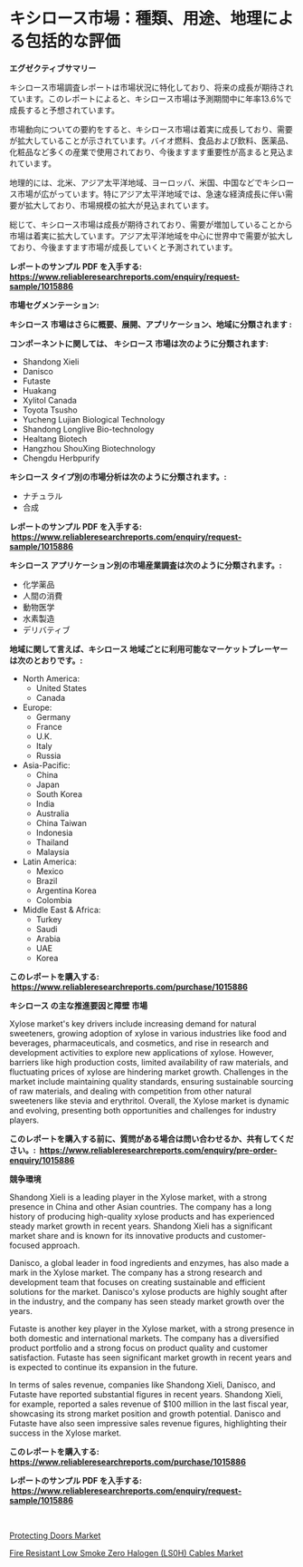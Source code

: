 <p><h1>キシロース市場：種類、用途、地理による包括的な評価</h1></p><p><strong>エグゼクティブサマリー</strong></p>
<p><p>キシロース市場調査レポートは市場状況に特化しており、将来の成長が期待されています。このレポートによると、キシロース市場は予測期間中に年率13.6%で成長すると予想されています。</p><p>市場動向についての要約をすると、キシロース市場は着実に成長しており、需要が拡大していることが示されています。バイオ燃料、食品および飲料、医薬品、化粧品など多くの産業で使用されており、今後ますます重要性が高まると見込まれています。</p><p>地理的には、北米、アジア太平洋地域、ヨーロッパ、米国、中国などでキシロース市場が広がっています。特にアジア太平洋地域では、急速な経済成長に伴い需要が拡大しており、市場規模の拡大が見込まれています。</p><p>総じて、キシロース市場は成長が期待されており、需要が増加していることから市場は着実に拡大しています。アジア太平洋地域を中心に世界中で需要が拡大しており、今後ますます市場が成長していくと予測されています。</p></p>
<p><strong>レポートのサンプル PDF を入手する: <a href="https://www.reliableresearchreports.com/enquiry/request-sample/1015886">https://www.reliableresearchreports.com/enquiry/request-sample/1015886</a></strong></p>
<p><strong>市場セグメンテーション:</strong></p>
<p><strong> キシロース 市場はさらに概要、展開、アプリケーション、地域に分類されます :</strong></p>
<p><strong>コンポーネントに関しては、 キシロース 市場は次のように分類されます: &nbsp;</strong></p>
<p><ul><li>Shandong Xieli</li><li>Danisco</li><li>Futaste</li><li>Huakang</li><li>Xylitol Canada</li><li>Toyota Tsusho</li><li>Yucheng Lujian Biological Technology</li><li>Shandong Longlive Bio-technology</li><li>Healtang Biotech</li><li>Hangzhou ShouXing Biotechnology</li><li>Chengdu Herbpurify</li></ul></p>
<p><strong> キシロース タイプ別の市場分析は次のように分類されます。:</strong></p>
<p><ul><li>ナチュラル</li><li>合成</li></ul></p>
<p><strong>レポートのサンプル PDF を入手する: &nbsp;<a href="https://www.reliableresearchreports.com/enquiry/request-sample/1015886">https://www.reliableresearchreports.com/enquiry/request-sample/1015886</a></strong></p>
<p><strong> キシロース アプリケーション別の市場産業調査は次のように分類されます。:</strong></p>
<p><ul><li>化学薬品</li><li>人間の消費</li><li>動物医学</li><li>水素製造</li><li>デリバティブ</li></ul></p>
<p><strong>地域に関して言えば、キシロース 地域ごとに利用可能なマーケットプレーヤーは次のとおりです。:</strong></p>
<p><ul>
    <li>
        North America:
        <ul>
            <li>United States</li>
            <li>Canada</li>
        </ul>
    </li>
    <li>
        Europe:
        <ul>
            <li>Germany</li>
            <li>France</li>
            <li>U.K.</li>
            <li>Italy</li>
            <li>Russia</li>
        </ul>
    </li>
    <li>
        Asia-Pacific:
        <ul>
            <li>China</li>
            <li>Japan</li>
            <li>South Korea</li>
            <li>India</li>
            <li>Australia</li>
            <li>China Taiwan</li>
            <li>Indonesia</li>
            <li>Thailand</li>
            <li>Malaysia</li>
        </ul>
    </li>
    <li>
        Latin America:
        <ul>
            <li>Mexico</li>
            <li>Brazil</li>
            <li>Argentina Korea</li>
            <li>Colombia</li>
        </ul>
    </li>
    <li>
        Middle East & Africa:
        <ul>
            <li>Turkey</li>
            <li>Saudi</li>
            <li>Arabia</li>
            <li>UAE</li>
            <li>Korea</li>
        </ul>
    </li>
    </ul></p>
<p><strong>このレポートを購入する: &nbsp;<a href="https://www.reliableresearchreports.com/purchase/1015886">https://www.reliableresearchreports.com/purchase/1015886</a></strong></p>
<p><strong>キシロース の主な推進要因と障壁 市場</strong></p>
<p><p>Xylose market's key drivers include increasing demand for natural sweeteners, growing adoption of xylose in various industries like food and beverages, pharmaceuticals, and cosmetics, and rise in research and development activities to explore new applications of xylose. However, barriers like high production costs, limited availability of raw materials, and fluctuating prices of xylose are hindering market growth. Challenges in the market include maintaining quality standards, ensuring sustainable sourcing of raw materials, and dealing with competition from other natural sweeteners like stevia and erythritol. Overall, the Xylose market is dynamic and evolving, presenting both opportunities and challenges for industry players.</p></p>
<p><strong>このレポートを購入する前に、質問がある場合は問い合わせるか、共有してください。:&nbsp; <a href="https://www.reliableresearchreports.com/enquiry/pre-order-enquiry/1015886">https://www.reliableresearchreports.com/enquiry/pre-order-enquiry/1015886</a></strong></p>
<p><strong>競争環境</strong></p>
<p><p>Shandong Xieli is a leading player in the Xylose market, with a strong presence in China and other Asian countries. The company has a long history of producing high-quality xylose products and has experienced steady market growth in recent years. Shandong Xieli has a significant market share and is known for its innovative products and customer-focused approach.</p><p>Danisco, a global leader in food ingredients and enzymes, has also made a mark in the Xylose market. The company has a strong research and development team that focuses on creating sustainable and efficient solutions for the market. Danisco's xylose products are highly sought after in the industry, and the company has seen steady market growth over the years.</p><p>Futaste is another key player in the Xylose market, with a strong presence in both domestic and international markets. The company has a diversified product portfolio and a strong focus on product quality and customer satisfaction. Futaste has seen significant market growth in recent years and is expected to continue its expansion in the future.</p><p>In terms of sales revenue, companies like Shandong Xieli, Danisco, and Futaste have reported substantial figures in recent years. Shandong Xieli, for example, reported a sales revenue of $100 million in the last fiscal year, showcasing its strong market position and growth potential. Danisco and Futaste have also seen impressive sales revenue figures, highlighting their success in the Xylose market.</p></p>
<p><strong>このレポートを購入する: &nbsp; <a href="https://www.reliableresearchreports.com/purchase/1015886">https://www.reliableresearchreports.com/purchase/1015886</a></strong></p>
<p><strong>レポートのサンプル PDF を入手する: &nbsp;<a href="https://www.reliableresearchreports.com/enquiry/request-sample/1015886">https://www.reliableresearchreports.com/enquiry/request-sample/1015886</a></strong><strong></strong></p>
<p>&nbsp;</p>
<p><p><a href="https://sore-arch-6db.notion.site/Protecting-Doors-Market-Provides-Detailed-Segmentation-of-this-Market-based-on-Type-Application-an-245da2cace6b4b33af16843fa45f7dcf">Protecting Doors Market</a></p><p><a href="https://funky-papaya-cf4.notion.site/Insights-into-Fire-Resistant-Low-Smoke-Zero-Halogen-LS0H-Cables-Market-Size-Analysing-Market-Shar-9f113dbf18ef4298b8e1719796b24ecc">Fire Resistant Low Smoke Zero Halogen (LS0H) Cables Market</a></p></p>